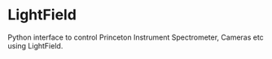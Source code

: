 # LightField
Python interface to control Princeton Instrument Spectrometer, Cameras etc using LightField.
